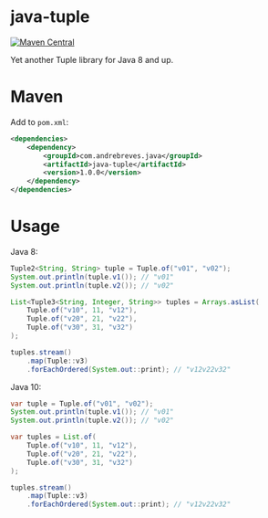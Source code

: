 # java-tuple
[![Maven Central](https://maven-badges.herokuapp.com/maven-central/com.andrebreves.java/java-tuple/badge.svg)](https://maven-badges.herokuapp.com/maven-central/com.andrebreves.java/java-tuple)

Yet another Tuple library for Java 8 and up.

Maven
=====
Add to ```pom.xml```:
```xml
<dependencies>
    <dependency>
        <groupId>com.andrebreves.java</groupId>
        <artifactId>java-tuple</artifactId>
        <version>1.0.0</version>
    </dependency>
</dependencies>
```

Usage
=====

Java 8:
```java
Tuple2<String, String> tuple = Tuple.of("v01", "v02");
System.out.println(tuple.v1()); // "v01"
System.out.println(tuple.v2()); // "v02"

List<Tuple3<String, Integer, String>> tuples = Arrays.asList(
    Tuple.of("v10", 11, "v12"),
    Tuple.of("v20", 21, "v22"),
    Tuple.of("v30", 31, "v32")
);

tuples.stream()
    .map(Tuple::v3)
    .forEachOrdered(System.out::print); // "v12v22v32"
```

Java 10:
```java
var tuple = Tuple.of("v01", "v02");
System.out.println(tuple.v1()); // "v01"
System.out.println(tuple.v2()); // "v02"

var tuples = List.of(
    Tuple.of("v10", 11, "v12"),
    Tuple.of("v20", 21, "v22"),
    Tuple.of("v30", 31, "v32")
);

tuples.stream()
    .map(Tuple::v3)
    .forEachOrdered(System.out::print); // "v12v22v32"
```
